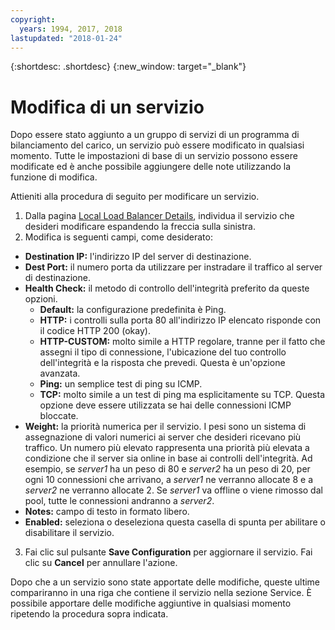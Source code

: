 ```yaml
---
copyright:
  years: 1994, 2017, 2018
lastupdated: "2018-01-24"
---
```


{:shortdesc: .shortdesc}
{:new_window: target="_blank"}

# Modifica di un servizio 

Dopo essere stato aggiunto a un gruppo di servizi di un programma di bilanciamento del carico, un servizio può essere modificato in qualsiasi momento. Tutte le impostazioni di base di un servizio possono essere modificate ed è anche possibile aggiungere delle note utilizzando la funzione di modifica. 

Attieniti alla procedura di seguito per modificare un servizio.

1. Dalla pagina [Local Load Balancer Details](view-all-load-balancers.html), individua il servizio che desideri modificare espandendo la freccia sulla sinistra.
2. Modifica is seguenti campi, come desiderato:
  - **Destination IP:** l'indirizzo IP del server di destinazione.
  - **Dest Port:** il numero porta da utilizzare per instradare il traffico al server di destinazione.
  - **Health Check:** il metodo di controllo dell'integrità preferito da queste opzioni.
      - **Default:** la configurazione predefinita è Ping.
      - **HTTP:** i controlli sulla porta 80 all'indirizzo IP elencato risponde con il codice HTTP 200 (okay).
      - **HTTP-CUSTOM:** molto simile a HTTP regolare, tranne per il fatto che assegni il tipo di connessione, l'ubicazione del tuo controllo dell'integrità e la risposta che prevedi. Questa è un'opzione avanzata.
      - **Ping:** un semplice test di ping su ICMP.
      - **TCP:** molto simile a un test di ping ma esplicitamente su TCP. Questa opzione deve essere utilizzata se hai delle connessioni ICMP bloccate.
  - **Weight:** la priorità numerica per il servizio. I pesi sono un sistema di assegnazione di valori numerici ai server che desideri ricevano più traffico. Un numero più elevato rappresenta una priorità più elevata a condizione che il server sia online in base ai controlli dell'integrità. Ad esempio, se _server1_ ha un peso di 80 e _server2_ ha un peso di 20, per ogni 10 connessioni che arrivano, a _server1_ ne verranno allocate 8 e a _server2_ ne verranno allocate 2. Se _server1_ va offline o viene rimosso dal pool, tutte le connessioni andranno a _server2_.
  - **Notes:** campo di testo in formato libero.
  - **Enabled:** seleziona o deseleziona questa casella di spunta per abilitare o disabilitare il servizio.
3. Fai clic sul pulsante **Save Configuration** per aggiornare il servizio. Fai clic su **Cancel** per annullare l'azione.

Dopo che a un servizio sono state apportate delle modifiche, queste ultime compariranno in una riga che contiene il servizio nella sezione Service. È possibile apportare delle modifiche aggiuntive in qualsiasi momento ripetendo la procedura sopra indicata.

